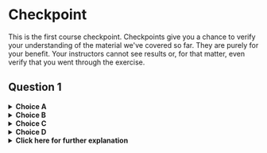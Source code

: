 # Checkpoint

This is the first course checkpoint. Checkpoints give you a chance to verify your understanding of the material we've covered so far. They are purely for your benefit. Your instructors cannot see results or, for that matter, even verify that you went through the exercise.

## Question 1


<details>
<summary>
<b>Choice A</b>


</summary>

:x: **INCORRECT**

</details>

<details>
<summary>
<b>Choice B</b>


</summary>

:x: **INCORRECT**

</details>

<details>
<summary>
<b>Choice C</b>

</summary>

:x: **INCORRECT**

</details>

<details>
<summary>
<b>Choice D</b>

</summary>

:heavy_check_mark: **CORRECT**

</details>

<details>
<summary>
<b>Click here for further explanation</b>
</summary>

</details>

<br/>

